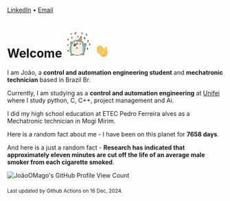 [LinkedIn](https://www.linkedin.com/in/joão-pedro-gozzoli-b95641301/) &bull;
[Email](joaopedrogozzoli@gmail.com)

# Welcome <img src="happy.gif" height="64px" /> <img src="wave.gif" height="32px" />

I am João, a  **control and automation engineering student** and **mechatronic technician** based in Brazil Br.

Currently, I am studying as a **control and automation engineering** at [Unifei](https://unifei.edu.br) where I study python, C, C++, project management and Ai.

I did my high school education at ETEC Pedro Ferreira alves as a Mechatronic technician in Mogi Mirim.

Here is a random fact about me - I have been on this planet for **7658 days**.

And here is a just a random fact -  **Research has indicated that approximately eleven minutes are cut off the life of an average male smoker from each cigarette smoked**.

![JoãoOMago's GitHub Profile View Count](https://komarev.com/ghpvc/?username=JoaoOMago)

<sub>Last updated by Github Actions on 16 Dec, 2024.</sub>
